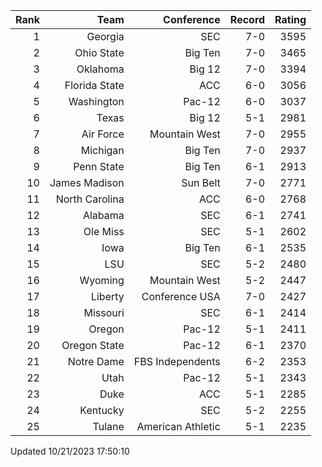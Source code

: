 | Rank  | Team                 | Conference           | Record   | Rating |
| ---:  | ---:                 | ---:                 | ---:     | ---:   |
| 1     | Georgia              | SEC                  | 7-0      | 3595   |
| 2     | Ohio State           | Big Ten              | 7-0      | 3465   |
| 3     | Oklahoma             | Big 12               | 7-0      | 3394   |
| 4     | Florida State        | ACC                  | 6-0      | 3056   |
| 5     | Washington           | Pac-12               | 6-0      | 3037   |
| 6     | Texas                | Big 12               | 5-1      | 2981   |
| 7     | Air Force            | Mountain West        | 7-0      | 2955   |
| 8     | Michigan             | Big Ten              | 7-0      | 2937   |
| 9     | Penn State           | Big Ten              | 6-1      | 2913   |
| 10    | James Madison        | Sun Belt             | 7-0      | 2771   |
| 11    | North Carolina       | ACC                  | 6-0      | 2768   |
| 12    | Alabama              | SEC                  | 6-1      | 2741   |
| 13    | Ole Miss             | SEC                  | 5-1      | 2602   |
| 14    | Iowa                 | Big Ten              | 6-1      | 2535   |
| 15    | LSU                  | SEC                  | 5-2      | 2480   |
| 16    | Wyoming              | Mountain West        | 5-2      | 2447   |
| 17    | Liberty              | Conference USA       | 7-0      | 2427   |
| 18    | Missouri             | SEC                  | 6-1      | 2414   |
| 19    | Oregon               | Pac-12               | 5-1      | 2411   |
| 20    | Oregon State         | Pac-12               | 6-1      | 2370   |
| 21    | Notre Dame           | FBS Independents     | 6-2      | 2353   |
| 22    | Utah                 | Pac-12               | 5-1      | 2343   |
| 23    | Duke                 | ACC                  | 5-1      | 2285   |
| 24    | Kentucky             | SEC                  | 5-2      | 2255   |
| 25    | Tulane               | American Athletic    | 5-1      | 2235   |

Updated 10/21/2023 17:50:10
